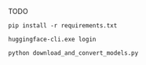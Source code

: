TODO

```
pip install -r requirements.txt
```

```
huggingface-cli.exe login
```

```
python download_and_convert_models.py
```